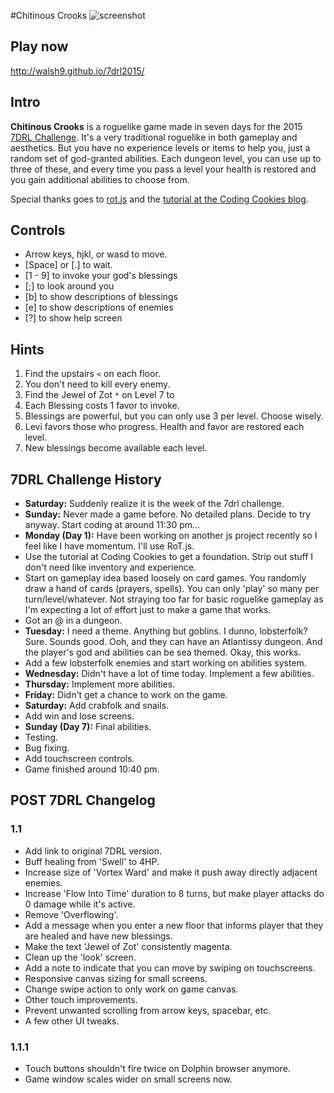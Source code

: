 #Chitinous Crooks
![screenshot](https://cloud.githubusercontent.com/assets/6074785/6702506/e2a406bc-cd02-11e4-93e7-ff5826d0a826.png)

## Play now
http://walsh9.github.io/7drl2015/

## Intro
**Chitinous Crooks** is a roguelike game made in seven days for the 2015 [7DRL Challenge](http://www.roguebasin.com/index.php?title=Seven_Day_Roguelike_Challenge). It's a very traditional roguelike in both gameplay and aesthetics. But you have no experience levels or items to help you, just a random set of god-granted abilities. Each dungeon level, you can use up to three of these, and every time you pass a level your health is restored and you gain additional abilities to choose from.

Special thanks goes to [rot.js](http://ondras.github.io/rot.js/hp/) and the [tutorial at the Coding Cookies blog](http://www.codingcookies.com/2013/04/01/building-a-roguelike-in-javascript-part-1/).

## Controls
* Arrow keys, hjkl, or wasd to move.
* [Space] or [.] to wait.
* [1 - 9] to invoke your god\'s blessings
* [;] to look around you
* [b] to show descriptions of blessings
* [e] to show descriptions of enemies
* [?] to show help screen

## Hints
1. Find the upstairs `<` on each floor.
2. You don't need to kill every enemy.
3. Find the Jewel of Zot `*` on Level 7 to 
4. Each Blessing costs 1 favor to invoke.
5. Blessings are powerful, but you can only use 3 per level. Choose wisely.
6. Levi favors those who progress. Health and favor are restored each level.
7. New blessings become available each level.


## 7DRL Challenge History

* **Saturday:** Suddenly realize it is the week of the 7drl challenge.
* **Sunday:** Never made a game before. No detailed plans. Decide to try anyway. Start coding at around 11:30 pm...
* **Monday (Day 1):** Have been working on another js project recently so I feel like I have momentum. I'll use RoT.js.
* Use the tutorial at Coding Cookies to get a foundation. Strip out stuff I don't need like inventory and experience.
* Start on gameplay idea based loosely on card games. You randomly draw a hand of cards (prayers, spells).  You can only 'play' so many per turn/level/whatever. Not straying too far for basic roguelike gameplay as I'm expecting a lot of effort just to make a game that works.
* Got an @ in a dungeon.
* **Tuesday:** I need a theme. Anything but goblins. I dunno, lobsterfolk? Sure. Sounds good.  Ooh, and they can have an Atlantissy dungeon. And the player's god and abilities can be sea themed.  Okay, this works.
* Add a few lobsterfolk enemies and start working on abilities system.
* **Wednesday:** Didn't have a lot of time today. Implement a few abilities.
* **Thursday:** Implement more abilities.
* **Friday:** Didn't get a chance to work on the game.
* **Saturday:** Add crabfolk and snails.
* Add win and lose screens.
* **Sunday (Day 7):** Final abilities. 
* Testing. 
* Bug fixing. 
* Add touchscreen controls. 
* Game finished around 10:40 pm.

## POST 7DRL Changelog
### 1.1
* Add link to original 7DRL version.
* Buff healing from 'Swell' to 4HP.
* Increase size of 'Vortex Ward' and make it push away directly adjacent enemies.
* Increase 'Flow Into Time' duration to 8 turns, but make player attacks do 0 damage while it's active.
* Remove 'Overflowing'.
* Add a message when you enter a new floor that informs player that they are healed and have new blessings.
* Make the text 'Jewel of Zot' consistently magenta.
* Clean up the 'look' screen.
* Add a note to indicate that you can move by swiping on touchscreens.
* Responsive canvas sizing for small screens.
* Change swipe action to only work on game canvas.
* Other touch improvements.
* Prevent unwanted scrolling from arrow keys, spacebar, etc.
* A few other UI tweaks.
### 1.1.1
* Touch buttons shouldn't fire twice on Dolphin browser anymore.
* Game window scales wider on small screens now.
